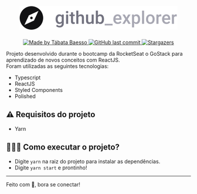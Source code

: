 <h1 align="center">
  <img src="/src/assets/logo.svg" />
  <br/>
</h1>
<p align="center">
  <a href="https://www.linkedin.com/in/tabatabaesso/">
    <img alt="Made by Tábata Baesso" src="https://img.shields.io/badge/made%20by-Tábata%20Baesso-%2304D361">
  </a>

  <a href="https://github.com/tabaesso/github_explorer/commits/master">
    <img alt="GitHub last commit" src="https://img.shields.io/github/last-commit/tabaesso/github_explorer">
  </a>
  
  <a href="https://github.com/tabaesso/github_explorer/stargazers">
    <img alt="Stargazers" src="https://img.shields.io/github/stars/tabaesso/github_explorer?style=social">
  </a>
</p>

Projeto desenvolvido durante o bootcamp da RocketSeat o GoStack para aprendizado de novos conceitos com ReactJS.<br/>
Foram utilizadas as seguintes tecnologias:
- Typescript
- ReactJS
- Styled Components
- Polished

## ⚠ Requisitos do projeto
-  Yarn

## 👩🏻‍💻 Como executar o projeto?

   -  Digite `yarn` na raiz do projeto para instalar as dependências.
   -  Digite `yarn start` e prontinho!
 
---
Feito com 💙, bora se conectar!
